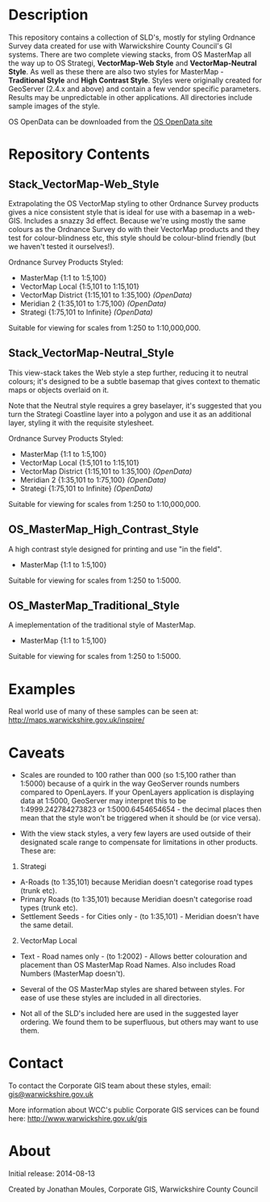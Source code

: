 Description
===========
This repository contains a collection of SLD's, mostly for styling Ordnance Survey data created for use with Warwickshire County Council's GI systems. There are two complete viewing stacks, from OS MasterMap all the way up to OS Strategi, **VectorMap-Web Style** and **VectorMap-Neutral Style**. As well as these there are also two styles for MasterMap - **Traditional Style** and **High Contrast Style**.
Styles were originally created for GeoServer (2.4.x and above) and contain a few vendor specific parameters. Results may be unpredictable in other applications.
All directories include sample images of the style.

OS OpenData can be downloaded from the [OS OpenData site](https://www.ordnancesurvey.co.uk/opendatadownload/products.html)


Repository Contents
===================

Stack_VectorMap-Web_Style
----------------------
Extrapolating the OS VectorMap styling to other Ordnance Survey products gives a nice consistent style that is ideal for use with a basemap in a web-GIS. Includes a snazzy 3d effect. Because we're using mostly the same colours as the Ordnance Survey do with their VectorMap products and they test for colour-blindness etc, this style should be colour-blind friendly (but we haven't tested it ourselves!).

Ordnance Survey Products Styled:
* MasterMap 						{1:1 to 1:5,100}
* VectorMap Local					{1:5,101 to 1:15,101}
* VectorMap District				{1:15,101 to 1:35,100}		*(OpenData)*
* Meridian 2						{1:35,101 to 1:75,100}		*(OpenData)*
* Strategi							{1:75,101 to Infinite}		*(OpenData)*

Suitable for viewing for scales from 1:250 to 1:10,000,000.

Stack_VectorMap-Neutral_Style
----------------------
This view-stack takes the Web style a step further, reducing it to neutral colours; it's designed to be a subtle basemap that gives context to thematic maps or objects overlaid on it.

Note that the Neutral style requires a grey baselayer, it's suggested that you turn the Strategi Coastline layer into a polygon and use it as an additional layer, styling it with the requisite stylesheet.

Ordnance Survey Products Styled:
* MasterMap 						{1:1 to 1:5,100}
* VectorMap Local					{1:5,101 to 1:15,101}
* VectorMap District				{1:15,101 to 1:35,100}		*(OpenData)*
* Meridian 2						{1:35,101 to 1:75,100}		*(OpenData)*
* Strategi							{1:75,101 to Infinite}		*(OpenData)*

Suitable for viewing for scales from 1:250 to 1:10,000,000.


OS_MasterMap_High_Contrast_Style
--------------------------------
A high contrast style designed for printing and use "in the field".

* MasterMap 						{1:1 to 1:5,100}

Suitable for viewing for scales from 1:250 to 1:5000.


OS_MasterMap_Traditional_Style
------------------------------
A imeplementation of the traditional style of MasterMap.

* MasterMap 						{1:1 to 1:5,100}

Suitable for viewing for scales from 1:250 to 1:5000.




Examples
========

Real world use of many of these samples can be seen at:
http://maps.warwickshire.gov.uk/inspire/



Caveats
=======

* Scales are rounded to 100 rather than 000 (so 1:5,100 rather than 1:5000) because of a quirk in the way GeoServer rounds numbers compared to OpenLayers. If your OpenLayers application is displaying data at 1:5000, GeoServer may interpret this to be 1:4999.242784273823 or 1:5000.6454654654 - the decimal places then mean that the style won't be triggered when it should be (or vice versa).


* With the view stack styles, a very few layers are used outside of their designated scale range to compensate for limitations in other products.
These are:
1. Strategi
* A-Roads (to 1:35,101) because Meridian doesn't categorise road types (trunk etc).
* Primary Roads (to 1:35,101) because Meridian doesn't categorise road types (trunk etc).
* Settlement Seeds - for Cities only - (to 1:35,101) - Meridian doesn't have the same detail.
2. VectorMap Local
* Text - Road names only - (to 1:2002) - Allows better colouration and placement than OS MasterMap Road Names. Also includes Road Numbers (MasterMap doesn't).


* Several of the OS MasterMap styles are shared between styles. For ease of use these styles are included in all directories.


* Not all of the SLD's included here are used in the suggested layer ordering. We found them to be superfluous, but others may want to use them.


Contact
=======

To contact the Corporate GIS team about these styles, email:
gis@warwickshire.gov.uk

More information about WCC's public Corporate GIS services can be found here:
http://www.warwickshire.gov.uk/gis


About
=====
Initial release: 2014-08-13

Created by Jonathan Moules,
Corporate GIS,
Warwickshire County Council
